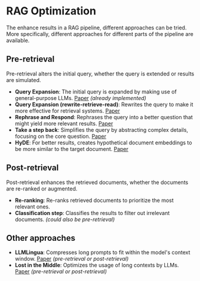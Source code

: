 # RAG Optimization

The enhance results in a RAG pipeline, different approaches can be tried. More specifically, different approaches for different parts of the pipeline are available.

## Pre-retrieval

Pre-retrieval alters the initial query, whether the query is extended or results are simulated.

- **Query Expansion**: The initial query is expanded by making use of general-purpose LLMs. [Paper](https://arxiv.org/pdf/2305.03653) *(already implemented)*
- **Query Expansion (rewrite-retrieve-read)**: Rewrites the query to make it more effective for retrieval systems. [Paper](https://arxiv.org/pdf/2305.14283)
- **Rephrase and Respond**: Rephrases the query into a better question that might yield more relevant results. [Paper](https://arxiv.org/pdf/2311.04205)
- **Take a step back**: Simplifies the query by abstracting complex details, focusing on the core question. [Paper](https://arxiv.org/pdf/2310.06117)
- **HyDE**: For better results, creates hypothetical document embeddings to be more similar to the target document. [Paper](https://arxiv.org/pdf/2212.10496)

## Post-retrieval

Post-retrieval enhances the retrieved documents, whether the documents are re-ranked or augmented.

- **Re-ranking**: Re-ranks retrieved documents to prioritize the most relevant ones.
- **Classification step**: Classifies the results to filter out irrelevant documents. *(could also be pre-retrieval)*

## Other approaches

- **LLMLingua**: Compresses long prompts to fit within the model's context window. [Paper](https://arxiv.org/pdf/2310.06839) *(pre-retrieval or post-retrieval)*
- **Lost in the Middle**: Optimizes the usage of long contexts by LLMs. [Paper](https://arxiv.org/pdf/2307.03172) *(pre-retrieval or post-retrieval)*
